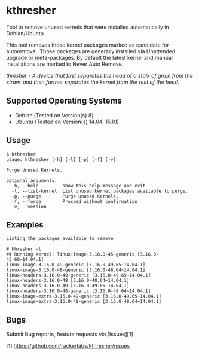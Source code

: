 kthresher
=========

Tool to remove unused kernels that were installed automatically in Debian/Ubuntu

This tool removes those kernel packages marked as candidate for autoremoval. Those packages are generally installed via Unattended upgrade or meta-packages. By default the latest kernel and manual installations are marked to Never Auto Remove.

*thresher - A device that first separates the head of a stalk of grain from the straw, and then further separates the kernel from the rest of the head.*

Supported Operating Systems
---------------------------

* Debian (Tested on Version(s) 8)
* Ubuntu (Tested on Version(s) 14.04, 15.10)

Usage
-----

    $ kthresher
    usage: kthresher [-h] [-l] [-p] [-f] [-v]
    
    Purge Unused Kernels.
    
    optional arguments:
      -h, --help         show this help message and exit
      -l, --list-kernel  List unused kernel packages available to purge.
      -p, --purge        Purge Unused Kernels.
      -f, --force        Proceed without confirmation
      -v, --version

Examples
--------

    Listing the packages available to remove
    ----------------------------------
    # khresher -l
    ## Running kernel: linux-image-3.16.0-45-generic [3.16.0-45.60~14.04.1]
    linux-image-3.16.0-49-generic [3.16.0-49.65~14.04.1]
    linux-image-3.16.0-48-generic [3.16.0-48.64~14.04.1]
    linux-headers-3.16.0-49-generic [3.16.0-49.65~14.04.1]
    linux-headers-3.16.0-48 [3.16.0-48.64~14.04.1]
    linux-headers-3.16.0-49 [3.16.0-49.65~14.04.1]
    linux-headers-3.16.0-48-generic [3.16.0-48.64~14.04.1]
    linux-image-extra-3.16.0-49-generic [3.16.0-49.65~14.04.1]
    linux-image-extra-3.16.0-48-generic [3.16.0-48.64~14.04.1]

Bugs
----

Submit Bug reports, feature requests via [Issues][1]


[1] https://github.com/rackerlabs/kthresher/issues
